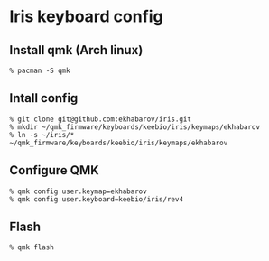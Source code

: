 # Iris keyboard config

## Install qmk (Arch linux)
```shell
% pacman -S qmk
```

## Intall config
```shell
% git clone git@github.com:ekhabarov/iris.git
% mkdir ~/qmk_firmware/keyboards/keebio/iris/keymaps/ekhabarov
% ln -s ~/iris/* ~/qmk_firmware/keyboards/keebio/iris/keymaps/ekhabarov
```

## Configure QMK
```shell
% qmk config user.keymap=ekhabarov
% qmk config user.keyboard=keebio/iris/rev4
```

## Flash
```shell
% qmk flash
```



